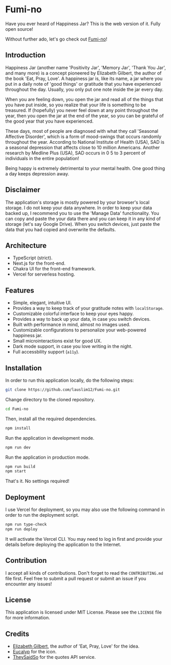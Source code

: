 # Fumi-no

Have you ever heard of Happiness Jar? This is the web version of it. Fully open source!

Without further ado, let's go check out [Fumi-no](https://fumi-no.com)!

## Introduction

Happiness Jar (another name 'Positivity Jar', 'Memory Jar', 'Thank You Jar', and many more) is a concept pioneered by Elizabeth Gilbert, the author of the book 'Eat, Pray, Love'. A happiness jar is, like its name, a jar where you put in a daily note of 'good things' or gratitude that you have experienced throughout the day. Usually, you only put one note inside the jar every day.

When you are feeling down, you open the jar and read all of the things that you have put inside, so you realize that your life is something to be treasured. If (hopefully) you never feel down at any point throughout the year, then you open the jar at the end of the year, so you can be grateful of the good year that you have experienced.

These days, most of people are diagnosed with what they call 'Seasonal Affective Disorder', which is a form of mood-swings that occurs randomly throughout the year. According to National Institute of Health (USA), SAD is a seasonal depression that affects close to 10 million Americans. Another research by Medline Plus (USA), SAD occurs in 0 5 to 3 percent of individuals in the entire population!

Being happy is extremely detrimental to your mental health. One good thing a day keeps depression away.

## Disclaimer

The application's storage is mostly powered by your browser's local storage. I do not keep your data anywhere. In order to keep your data backed up, I recommend you to use the 'Manage Data' functionality. You can copy and paste the your data there and you can keep it in any kind of storage (let's say Google Drive). When you switch devices, just paste the data that you had copied and overwrite the defaults.

## Architecture

- TypeScript (strict).
- Next.js for the front-end.
- Chakra UI for the front-end framework.
- Vercel for serverless hosting.

## Features

- Simple, elegant, intuitive UI.
- Provides a way to keep track of your gratitude notes with `localStorage`.
- Customizable colorful interface to keep your eyes happy.
- Provides a way to back up your data, in case you switch devices.
- Built with performance in mind, almost no images used.
- Customizable configurations to personalize your web-powered happiness jar.
- Small microinteractions exist for good UX.
- Dark mode support, in case you love writing in the night.
- Full accessbility support (`a11y`).

## Installation

In order to run this application locally, do the following steps:

```bash
git clone https://github.com/lauslim12/Fumi-no.git
```

Change directory to the cloned repository.

```bash
cd Fumi-no
```

Then, install all the required dependencies.

```bash
npm install
```

Run the application in development mode.

```bash
npm run dev
```

Run the application in production mode.

```bash
npm run build
npm start
```

That's it. No settings required!

## Deployment

I use Vercel for deployment, so you may also use the following command in order to run the deployment script.

```bash
npm run type-check
npm run deploy
```

It will activate the Vercel CLI. You may need to log in first and provide your details before deploying the application to the Internet.

## Contribution

I accept all kinds of contributions. Don't forget to read the `CONTRIBUTING.md` file first. Feel free to submit a pull request or submit an issue if you encounter any issues!

## License

This application is licensed under MIT License. Please see the `LICENSE` file for more information.

## Credits

- [Elizabeth Gilbert](https://en.wikipedia.org/wiki/Elizabeth_Gilbert), the author of 'Eat, Pray, Love' for the idea.
- [Eucalyp](https://creativemarket.com/eucalyp) for the icon.
- [TheySaidSo](https://quotes.rest/) for the quotes API service.
